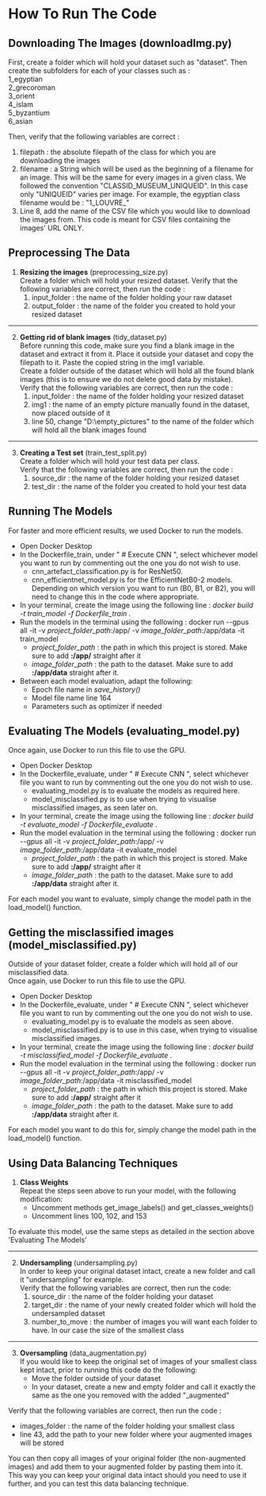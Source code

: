 # How To Run The Code

## Downloading The Images (downloadImg.py)
First, create a folder which will hold your dataset such as "dataset".
Then create the subfolders for each of your classes such as :\
1_egyptian\
2_grecoroman\
3_orient\
4_islam\
5_byzantium\
6_asian

Then, verify that the following variables are correct :

   1. filepath : the absolute filepath of the class for which you are downloading the images
   2. filename : a String which will be used as the beginning of a filename for an image. This will be the same for every images in a given class.
We followed the convention "CLASSID_MUSEUM_UNIQUEID". In this case only "UNIQUEID" varies per image. For example, the egyptian class filename would be : "1_LOUVRE_"
   3. Line 8, add the name of the CSV file which you would like to download the images from. This code is meant for CSV files containing the images' URL ONLY.

## Preprocessing The Data

1. __Resizing the images__ (preprocessing_size.py)\
Create a folder which will hold your resized dataset.
Verify that the following variables are correct, then run the code :
   1. input_folder : the name of the folder holding your raw dataset
   2. output_folder : the name of the folder you created to hold your resized dataset
***
2. __Getting rid of blank images__ (tidy_dataset.py)\
Before running this code, make sure you find a blank image in the dataset and extract it from it.
Place it outside your dataset and copy the filepath to it. Paste the copied string in the img1 variable.\
Create a folder outside of the dataset which will hold all the found blank images (this is to ensure we do not delete
good data by mistake).\
Verify that the following variables are correct, then run the code :
   1. input_folder : the name of the folder holding your resized dataset
   2. img1 : the name of an empty picture manually found in the dataset, now placed outside of it
   3. line 50, change "D:\empty_pictures" to the name of the folder which will hold all the blank images found
*** 
3. __Creating a Test set__ (train_test_split.py)\
Create a folder which will hold your test data per class.\
Verify that the following variables are correct, then run the code :
   1. source_dir : the name of the folder holding your resized dataset
   2. test_dir : the name of the folder you created to hold your test data

## Running The Models

For faster and more efficient results, we used Docker to run the models.
* Open Docker Desktop
* In the Dockerfile_train, under " # Execute CNN ", select whichever model you want to run by commenting out the one you do not wish to use.
  * cnn_artefact_classification.py is for ResNet50.
  * cnn_efficientnet_model.py is for the EfficientNetB0-2 models. Depending on which version you want to run (B0, B1, or B2), you will need to change this in the code where appropriate.
* In your terminal, create the image using the following line : *docker build -t train_model -f Dockerfile_train .*
* Run the models in the terminal using the following : docker run --gpus all -it -v *project_folder_path*:/app/ -v *image_folder_path*:/app/data -it train_model
  * *project_folder_path* : the path in which this project is stored. Make sure to add __:/app/__ straight after it
  * *image_folder_path* : the path to the dataset. Make sure to add __:/app/data__ straight after it. 
* Between each model evaluation, adapt the following:
  * Epoch file name in *save_history()* 
  * Model file name line 164
  * Parameters such as optimizer if needed

## Evaluating The Models (evaluating_model.py)

Once again, use Docker to run this file to use the GPU.
* Open Docker Desktop
* In the Dockerfile_evaluate, under " # Execute CNN ", select whichever file you want to run by commenting out the one you do not wish to use.
  * evaluating_model.py is to evaluate the models as required here.
  * model_misclassified.py is to use when trying to visualise misclassified images, as seen later on.
* In your terminal, create the image using the following line : *docker build -t evaluate_model -f Dockerfile_evaluate .*
* Run the model evaluation in the terminal using the following : docker run --gpus all -it -v *project_folder_path*:/app/ -v *image_folder_path*:/app/data -it evaluate_model
  * *project_folder_path* : the path in which this project is stored. Make sure to add __:/app/__ straight after it
  * *image_folder_path* : the path to the dataset. Make sure to add __:/app/data__ straight after it.

For each model you want to evaluate, simply change the model path in the load_model() function.

## Getting the misclassified images (model_misclassified.py)

Outside of your dataset folder, create a folder which will hold all of our misclassified data.\
Once again, use Docker to run this file to use the GPU.
* Open Docker Desktop
* In the Dockerfile_evaluate, under " # Execute CNN ", select whichever file you want to run by commenting out the one you do not wish to use.
  * evaluating_model.py is to evaluate the models as seen above.
  * model_misclassified.py is to use in this case, when trying to visualise misclassified images.
* In your terminal, create the image using the following line : *docker build -t misclassified_model -f Dockerfile_evaluate .*
* Run the model evaluation in the terminal using the following : docker run --gpus all -it -v *project_folder_path*:/app/ -v *image_folder_path*:/app/data -it misclassified_model
  * *project_folder_path* : the path in which this project is stored. Make sure to add __:/app/__ straight after it
  * *image_folder_path* : the path to the dataset. Make sure to add __:/app/data__ straight after it.

For each model you want to do this for, simply change the model path in the load_model() function.

## Using Data Balancing Techniques

1. __Class Weights__\
Repeat the steps seen above to run your model, with the following modification:
   * Uncomment methods get_image_labels() and get_classes_weights()
   * Uncomment lines 100, 102, and 153

To evaluate this model, use the same steps as detailed in the section above 'Evaluating The Models'
***

2. __Undersampling__ (undersampling.py)\
In order to keep your original dataset intact, create a new folder and call it "undersampling" for example.\
Verify that the following variables are correct, then run the code:
   1. source_dir : the name of the folder holding your dataset
   2. target_dir : the name of your newly created folder which will hold the undersampled dataset
   3. number_to_move : the number of images you will want each folder to have. In our case the size of the smallest class

***
3. __Oversampling__ (data_augmentation.py)\
If you would like to keep the original set of images of your smallest class kept intact, prior to running this code do the following:
   * Move the folder outside of your dataset
   * In your dataset, create a new and empty folder and call it exactly the same as the one you removed with the added "_augmented"

Verify that the following variables are correct, then run the code :
* images_folder : the name of the folder holding your smallest class
* line 43, add the path to your new folder where your augmented images will be stored

You can then copy all images of your original folder (the non-augmented images) and add them to your augmented folder by pasting them into it.
This way you can keep your original data intact should you need to use it further, and you can test this data balancing technique.
